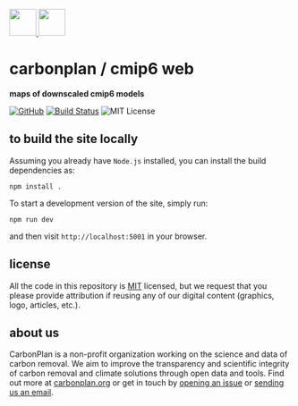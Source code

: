 <p align="left">
  <a href="https://carbonplan.org/#gh-light-mode-only">
     <img src="https://carbonplan-assets.s3.amazonaws.com/monogram/dark-small.png" height="48px" />
  </a>
  <a href="https://carbonplan.org/#gh-dark-mode-only">
    <img src="https://carbonplan-assets.s3.amazonaws.com/monogram/light-small.png" height="48px" />
  </a>
</p>


# carbonplan / cmip6 web

**maps of downscaled cmip6 models**

[![GitHub][github-badge]][github]
[![Build Status]][actions]
![MIT License][]

[github]: https://github.com/carbonplan/cmip6-web
[github-badge]: https://badgen.net/badge/-/github?icon=github&label
[build status]: https://github.com/carbonplan/cmip6-web/actions/workflows/main.yml/badge.svg
[actions]: https://github.com/carbonplan/cmip6-web/actions/workflows/main.yaml
[mit license]: https://badgen.net/badge/license/MIT/blue

## to build the site locally

Assuming you already have `Node.js` installed, you can install the build dependencies as:

```shell
npm install .
```

To start a development version of the site, simply run:

```shell
npm run dev
```

and then visit `http://localhost:5001` in your browser.

## license

All the code in this repository is [MIT](https://choosealicense.com/licenses/mit/) licensed, but we request that you please provide attribution if reusing any of our digital content (graphics, logo, articles, etc.).

## about us

CarbonPlan is a non-profit organization working on the science and data of carbon removal. We aim to improve the transparency and scientific integrity of carbon removal and climate solutions through open data and tools. Find out more at [carbonplan.org](https://carbonplan.org/) or get in touch by [opening an issue](https://github.com/carbonplan/research/issues/new) or [sending us an email](mailto:hello@carbonplan.org).
